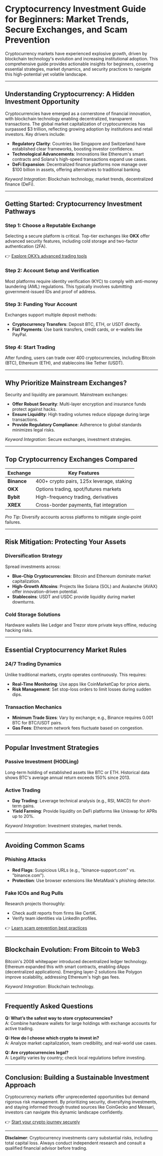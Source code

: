 # Cryptocurrency Investment Guide for Beginners: Market Trends, Secure Exchanges, and Scam Prevention  

Cryptocurrency markets have experienced explosive growth, driven by blockchain technology's evolution and increasing institutional adoption. This comprehensive guide provides actionable insights for beginners, covering essential strategies, market dynamics, and security practices to navigate this high-potential yet volatile landscape.  

---

## Understanding Cryptocurrency: A Hidden Investment Opportunity  

Cryptocurrencies have emerged as a cornerstone of financial innovation, with blockchain technology enabling decentralized, transparent transactions. The global market capitalization of cryptocurrencies has surpassed $3 trillion, reflecting growing adoption by institutions and retail investors. Key drivers include:  

- **Regulatory Clarity**: Countries like Singapore and Switzerland have established clear frameworks, boosting investor confidence.  
- **Technological Advancements**: Innovations like Ethereum's smart contracts and Solana's high-speed transactions expand use cases.  
- **DeFi Expansion**: Decentralized finance platforms now manage over $100 billion in assets, offering alternatives to traditional banking.  

*Keyword Integration*: Blockchain technology, market trends, decentralized finance (DeFi).  

---

## Getting Started: Cryptocurrency Investment Pathways  

### Step 1: Choose a Reputable Exchange  
Selecting a secure platform is critical. Top-tier exchanges like **OKX** offer advanced security features, including cold storage and two-factor authentication (2FA).  

👉 [Explore OKX’s advanced trading tools](https://bit.ly/okx-bonus)  

### Step 2: Account Setup and Verification  
Most platforms require identity verification (KYC) to comply with anti-money laundering (AML) regulations. This typically involves submitting government-issued IDs and proof of address.  

### Step 3: Funding Your Account  
Exchanges support multiple deposit methods:  
- **Cryptocurrency Transfers**: Deposit BTC, ETH, or USDT directly.  
- **Fiat Payments**: Use bank transfers, credit cards, or e-wallets like PayPal.  

### Step 4: Start Trading  
After funding, users can trade over 400 cryptocurrencies, including Bitcoin (BTC), Ethereum (ETH), and stablecoins like Tether (USDT).  

---

## Why Prioritize Mainstream Exchanges?  

Security and liquidity are paramount. Mainstream exchanges:  
- **Offer Robust Security**: Multi-layer encryption and insurance funds protect against hacks.  
- **Ensure Liquidity**: High trading volumes reduce slippage during large transactions.  
- **Provide Regulatory Compliance**: Adherence to global standards minimizes legal risks.  

*Keyword Integration*: Secure exchanges, investment strategies.  

---

## Top Cryptocurrency Exchanges Compared  

| Exchange | Key Features |  
|---------|--------------|  
| **Binance** | 400+ crypto pairs, 125x leverage, staking |  
| **OKX** | Options trading, spot/futures markets |  
| **Bybit** | High-frequency trading, derivatives |  
| **XREX** | Cross-border payments, fiat integration |  

*Pro Tip*: Diversify accounts across platforms to mitigate single-point failures.  

---

## Risk Mitigation: Protecting Your Assets  

### Diversification Strategy  
Spread investments across:  
- **Blue-Chip Cryptocurrencies**: Bitcoin and Ethereum dominate market capitalization.  
- **High-Growth Altcoins**: Projects like Solana (SOL) and Avalanche (AVAX) offer innovation-driven potential.  
- **Stablecoins**: USDT and USDC provide liquidity during market downturns.  

### Cold Storage Solutions  
Hardware wallets like Ledger and Trezor store private keys offline, reducing hacking risks.  

---

## Essential Cryptocurrency Market Rules  

### 24/7 Trading Dynamics  
Unlike traditional markets, crypto operates continuously. This requires:  
- **Real-Time Monitoring**: Use apps like CoinMarketCap for price alerts.  
- **Risk Management**: Set stop-loss orders to limit losses during sudden dips.  

### Transaction Mechanics  
- **Minimum Trade Sizes**: Vary by exchange; e.g., Binance requires 0.001 BTC for BTC/USDT pairs.  
- **Gas Fees**: Ethereum network fees fluctuate based on congestion.  

---

## Popular Investment Strategies  

### Passive Investment (HODLing)  
Long-term holding of established assets like BTC or ETH. Historical data shows BTC's average annual return exceeds 150% since 2013.  

### Active Trading  
- **Day Trading**: Leverage technical analysis (e.g., RSI, MACD) for short-term gains.  
- **Yield Farming**: Provide liquidity on DeFi platforms like Uniswap for APRs up to 20%.  

*Keyword Integration*: Investment strategies, market trends.  

---

## Avoiding Common Scams  

### Phishing Attacks  
- **Red Flags**: Suspicious URLs (e.g., "binance-support.com" vs. "binance.com").  
- **Protection**: Use browser extensions like MetaMask's phishing detector.  

### Fake ICOs and Rug Pulls  
Research projects thoroughly:  
- Check audit reports from firms like CertiK.  
- Verify team identities via LinkedIn profiles.  

👉 [Learn scam prevention best practices](https://bit.ly/okx-bonus)  

---

## Blockchain Evolution: From Bitcoin to Web3  

Bitcoin's 2008 whitepaper introduced decentralized ledger technology. Ethereum expanded this with smart contracts, enabling dApps (decentralized applications). Emerging layer-2 solutions like Polygon improve scalability, addressing Ethereum's high gas fees.  

*Keyword Integration*: Blockchain technology.  

---

## Frequently Asked Questions  

**Q: What’s the safest way to store cryptocurrencies?**  
A: Combine hardware wallets for large holdings with exchange accounts for active trading.  

**Q: How do I choose which crypto to invest in?**  
A: Analyze market capitalization, team credibility, and real-world use cases.  

**Q: Are cryptocurrencies legal?**  
A: Legality varies by country; check local regulations before investing.  

---

## Conclusion: Building a Sustainable Investment Approach  

Cryptocurrency markets offer unprecedented opportunities but demand rigorous risk management. By prioritizing security, diversifying investments, and staying informed through trusted sources like CoinGecko and Messari, investors can navigate this dynamic landscape confidently.  

👉 [Start your crypto journey securely](https://bit.ly/okx-bonus)  

---

**Disclaimer**: Cryptocurrency investments carry substantial risks, including total capital loss. Always conduct independent research and consult a qualified financial advisor before trading.